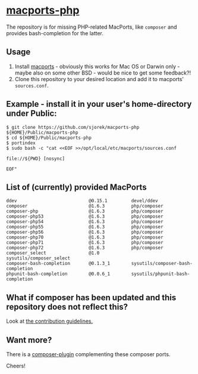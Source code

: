 # [macports-php](https://sjorek.github.io/macports-php/)

The repository is for missing PHP-related MacPorts, like `composer` and
provides bash-completion for the latter.

## Usage

1. Install [macports](https://www.macports.org) - obviously this works
   for Mac OS or Darwin only - maybe also on some other BSD - would be
   nice to get some feedback?!
2. Clone this repository to your desired location and add it to macports'
   `sources.conf`.

## Example - install it in your user's home-directory under Public:

```console
$ git clone https://github.com/sjorek/macports-php ${HOME}/Public/macports-php
$ cd ${HOME}/Public/macports-php
$ portindex
$ sudo bash -c "cat <<EOF >>/opt/local/etc/macports/sources.conf

file://${PWD} [nosync]

EOF"
```

## List of (currently) provided MacPorts

    ddev                           @0.15.1         devel/ddev
    composer                       @1.6.3          php/composer
    composer-php                   @1.6.3          php/composer
    composer-php53                 @1.6.3          php/composer
    composer-php54                 @1.6.3          php/composer
    composer-php55                 @1.6.3          php/composer
    composer-php56                 @1.6.3          php/composer
    composer-php70                 @1.6.3          php/composer
    composer-php71                 @1.6.3          php/composer
    composer-php72                 @1.6.3          php/composer
    composer_select                @1.0            sysutils/composer_select
    composer-bash-completion       @0.1.3_1        sysutils/composer-bash-completion
    phpunit-bash-completion        @0.0.6_1        sysutils/phpunit-bash-completion

## What if composer has been updated and this repository does not reflect this?

Look at [the contribution guidelines.](CONTRIBUTING.md)

## Want more?

There is a [composer-plugin](https://sjorek.github.io/composer-virtual-environment-plugin/)
complementing these composer ports.

Cheers!
